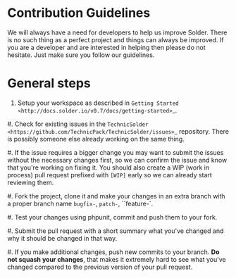 # Contribution Guidelines

We will always have a need for developers to help us improve Solder. There is no such thing as a perfect project and things can always be improved. If you are a developer and are interested in helping then please do not hesitate. Just make sure you follow our guidelines.

General steps
=============

1. Setup your workspace as described in `Getting Started <http://docs.solder.io/v0.7/docs/getting-started>`_.

#. Check for existing issues in the `TechnicSolder <https://github.com/TechnicPack/TechnicSolder/issues>`_ repository. There is possibly someone else already working on the same thing. 

#. If the issue requires a bigger change you may want to submit the issues without the necessary changes first, so we can confirm the issue and know that you're working on fixing it. You should also create a WIP (work in process) pull request prefixed with ``[WIP]`` early so we can already start reviewing them.

#. Fork the project, clone it and make your changes in an extra branch with a proper branch name ``bugfix-``, ``patch-``, ``feature-`.

#. Test your changes using phpunit, commit and push them to your fork.

#. Submit the pull request with a short summary what you've changed and why it should be changed in that way.

#. If you make additional changes, push new commits to your branch. **Do not squash your changes**, that makes it extremely hard to see what you've changed compared to the previous version of your pull request.